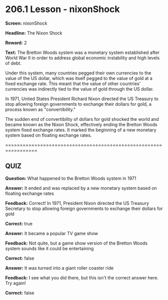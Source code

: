# 206.1 Lesson - nixonShock

**Screen:** nixonShock

**Headline:** The Nixon Shock

**Reward:** 2

**Text:** The Bretton Woods system was a monetary system established after World War II in order to address global economic instability and high levels of debt.

Under this system, many countries pegged their own currencies to the value of the US dollar, which was itself pegged to the value of gold at a fixed exchange rate. This meant that the value of other countries&#x27; currencies was indirectly tied to the value of gold through the US dollar.

In 1971, United States President Richard Nixon directed the US Treasury to stop allowing foreign governments to exchange their dollars for gold, a process known as &quot;convertibility.&quot;

The sudden end of convertibility of dollars for gold shocked the world and became known as the Nixon Shock, effectively ending the Bretton Woods system fixed exchange rates. It marked the beginning of a new monetary system based on floating exchange rates.


=================================================================

## QUIZ

**Question:** What happened to the Bretton Woods system in 1971


**Answer:** It ended and was replaced by a new monetary system based on floating exchange rates

**Feedback:** Correct! In 1971, President Nixon directed the US Treasury Secretary to stop allowing foreign governments to exchange their dollars for gold

**Correct:** true

**Answer:** It became a popular TV game show

**Feedback:** Not quite, but a game show version of the Bretton Woods system sounds like it could be entertaining

**Correct:** false

**Answer:** It was turned into a giant roller coaster ride

**Feedback:** I see what you did there, but this isn&#x27;t the correct answer here. Try again!

**Correct:** false


<figure><img src="../.gitbook/assets/206-01.png" alt=""><figcaption></figcaption></figure>

